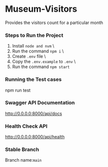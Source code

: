 # Museum-Visitors

Provides the visitors count for a particular month

### Steps to Run the Project

1. Install `node and nvm` \
2. Run the command `npm i` \
3. Create `.env` file \
4. Copy the `.env.example` to `.env` \
5. Run the command `npm start`

### Running the Test cases

npm run test

### Swagger API Documentation

http://0.0.0.0:8000/api/docs

### Health Check API

http://0.0.0.0:8000/api/health

### Stable Branch

Branch name:`main`
